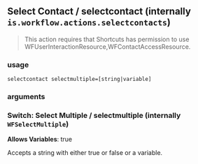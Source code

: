 
## Select Contact / selectcontact (internally `is.workflow.actions.selectcontacts`)


> This action requires that Shortcuts has permission to use WFUserInteractionResource,WFContactAccessResource.

### usage
`selectcontact selectmultiple=[string|variable]`

### arguments
### Switch: Select Multiple / selectmultiple (internally `WFSelectMultiple`)
**Allows Variables**: true


Accepts a string with either true or false
or a variable.
